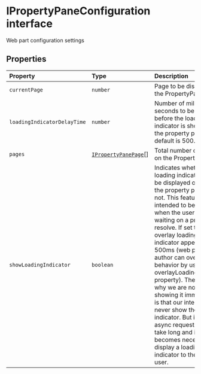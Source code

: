 # IPropertyPaneConfiguration interface







Web part configuration settings




## Properties

| Property	   | Type	| Description|
|:-------------|:-------|:-----------|
|`currentPage`      | `number` | Page to be displayed on the PropertyPane. |
|`loadingIndicatorDelayTime`      | `number` | Number of milli seconds to be delayed before the loading indicator is shown on the property pane. default is 500. |
|`pages`      | [`IPropertyPanePage`](../../sp-webpart-base.api/interface/ipropertypanepage.md)[] | Total number of pages on the PropertyPane. |
|`showLoadingIndicator`      | `boolean` | Indicates whether the loading indicator should be displayed on top of the property pane or not. This feature is intended to be used when the user is waiting on a promise to resolve. If set to true, overlay loading indicator appears after 500ms (web part author can override this behavior by using overlayLoadingIndicator property). The reason why we are not showing it immediately is that our intent is to never show the loading indicator. But in real life async requests could take long and it becomes necessary to display a loading indicator to the end user. |






